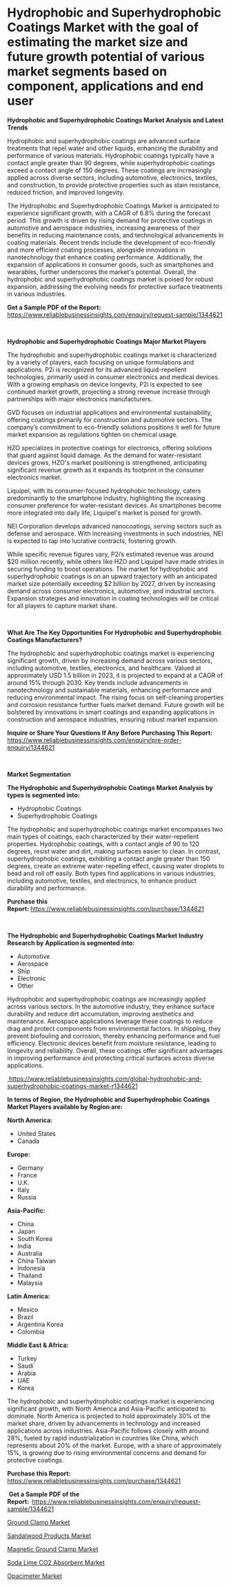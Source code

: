 <p><h1>Hydrophobic and Superhydrophobic Coatings Market with the goal of estimating the market size and future growth potential of various market segments based on component, applications and end user</h1></p><p><strong>Hydrophobic and Superhydrophobic Coatings Market Analysis and Latest Trends</strong></p>
<p><p>Hydrophobic and superhydrophobic coatings are advanced surface treatments that repel water and other liquids, enhancing the durability and performance of various materials. Hydrophobic coatings typically have a contact angle greater than 90 degrees, while superhydrophobic coatings exceed a contact angle of 150 degrees. These coatings are increasingly applied across diverse sectors, including automotive, electronics, textiles, and construction, to provide protective properties such as stain resistance, reduced friction, and improved longevity.</p><p>The Hydrophobic and Superhydrophobic Coatings Market is anticipated to experience significant growth, with a CAGR of 6.8% during the forecast period. This growth is driven by rising demand for protective coatings in automotive and aerospace industries, increasing awareness of their benefits in reducing maintenance costs, and technological advancements in coating materials. Recent trends include the development of eco-friendly and more efficient coating processes, alongside innovations in nanotechnology that enhance coating performance. Additionally, the expansion of applications in consumer goods, such as smartphones and wearables, further underscores the market's potential. Overall, the hydrophobic and superhydrophobic coatings market is poised for robust expansion, addressing the evolving needs for protective surface treatments in various industries.</p></p>
<p><strong>Get a Sample PDF of the Report:&nbsp;</strong> <a href="https://www.reliablebusinessinsights.com/enquiry/request-sample/1344621?utm_campaign=62&utm_medium=2&utm_source=Github&utm_content=ia&utm_term=18112024&utm_id=hydrophobic-and-superhydrophobic-coatings">https://www.reliablebusinessinsights.com/enquiry/request-sample/1344621</a></p>
<p>&nbsp;</p>
<p><strong>Hydrophobic and Superhydrophobic Coatings Major Market Players</strong></p>
<p><p>The hydrophobic and superhydrophobic coatings market is characterized by a variety of players, each focusing on unique formulations and applications. P2i is recognized for its advanced liquid-repellent technologies, primarily used in consumer electronics and medical devices. With a growing emphasis on device longevity, P2i is expected to see continued market growth, projecting a strong revenue increase through partnerships with major electronics manufacturers.</p><p>GVD focuses on industrial applications and environmental sustainability, offering coatings primarily for construction and automotive sectors. The company’s commitment to eco-friendly solutions positions it well for future market expansion as regulations tighten on chemical usage.</p><p>HZO specializes in protective coatings for electronics, offering solutions that guard against liquid damage. As the demand for water-resistant devices grows, HZO's market positioning is strengthened, anticipating significant revenue growth as it expands its footprint in the consumer electronics market.</p><p>Liquipel, with its consumer-focused hydrophobic technology, caters predominantly to the smartphone industry, highlighting the increasing consumer preference for water-resistant devices. As smartphones become more integrated into daily life, Liquipel's market is poised for growth.</p><p>NEI Corporation develops advanced nanocoatings, serving sectors such as defense and aerospace. With increasing investments in such industries, NEI is expected to tap into lucrative contracts, fostering growth.</p><p>While specific revenue figures vary, P2i’s estimated revenue was around $20 million recently, while others like HZO and Liquipel have made strides in securing funding to boost operations. The market for hydrophobic and superhydrophobic coatings is on an upward trajectory with an anticipated market size potentially exceeding $2 billion by 2027, driven by increasing demand across consumer electronics, automotive, and industrial sectors. Expansion strategies and innovation in coating technologies will be critical for all players to capture market share.</p></p>
<p>&nbsp;</p>
<p><strong>What Are The Key Opportunities For Hydrophobic and Superhydrophobic Coatings Manufacturers?</strong></p>
<p><p>The hydrophobic and superhydrophobic coatings market is experiencing significant growth, driven by increasing demand across various sectors, including automotive, textiles, electronics, and healthcare. Valued at approximately USD 1.5 billion in 2023, it is projected to expand at a CAGR of around 15% through 2030. Key trends include advancements in nanotechnology and sustainable materials, enhancing performance and reducing environmental impact. The rising focus on self-cleaning properties and corrosion resistance further fuels market demand. Future growth will be bolstered by innovations in smart coatings and expanding applications in construction and aerospace industries, ensuring robust market expansion.</p></p>
<p><strong>Inquire or Share Your Questions If Any Before Purchasing This Report:</strong> <a href="https://www.reliablebusinessinsights.com/enquiry/pre-order-enquiry/1344621?utm_campaign=62&utm_medium=2&utm_source=Github&utm_content=ia&utm_term=18112024&utm_id=hydrophobic-and-superhydrophobic-coatings">https://www.reliablebusinessinsights.com/enquiry/pre-order-enquiry/1344621</a></p>
<p>&nbsp;</p>
<p><strong>Market Segmentation</strong></p>
<p><strong>The Hydrophobic and Superhydrophobic Coatings Market Analysis by types is segmented into:</strong></p>
<p><ul><li>Hydrophobic Coatings</li><li>Superhydrophobic Coatings</li></ul></p>
<p><p>The hydrophobic and superhydrophobic coatings market encompasses two main types of coatings, each characterized by their water-repellent properties. Hydrophobic coatings, with a contact angle of 90 to 120 degrees, resist water and dirt, making surfaces easier to clean. In contrast, superhydrophobic coatings, exhibiting a contact angle greater than 150 degrees, create an extreme water-repelling effect, causing water droplets to bead and roll off easily. Both types find applications in various industries, including automotive, textiles, and electronics, to enhance product durability and performance.</p></p>
<p><strong>Purchase this Report:&nbsp;</strong><a href="https://www.reliablebusinessinsights.com/purchase/1344621?utm_campaign=62&utm_medium=2&utm_source=Github&utm_content=ia&utm_term=18112024&utm_id=hydrophobic-and-superhydrophobic-coatings">https://www.reliablebusinessinsights.com/purchase/1344621</a></p>
<p>&nbsp;</p>
<p><strong>The Hydrophobic and Superhydrophobic Coatings Market Industry Research by Application is segmented into:</strong></p>
<p><ul><li>Automotive</li><li>Aerospace</li><li>Ship</li><li>Electronic</li><li>Other</li></ul></p>
<p><p>Hydrophobic and superhydrophobic coatings are increasingly applied across various sectors. In the automotive industry, they enhance surface durability and reduce dirt accumulation, improving aesthetics and maintenance. Aerospace applications leverage these coatings to reduce drag and protect components from environmental factors. In shipping, they prevent biofouling and corrosion, thereby enhancing performance and fuel efficiency. Electronic devices benefit from moisture resistance, leading to longevity and reliability. Overall, these coatings offer significant advantages in improving performance and protecting critical surfaces across diverse applications.</p></p>
<p><a href="https://www.reliablebusinessinsights.com/global-hydrophobic-and-superhydrophobic-coatings-market-r1344621?utm_campaign=62&utm_medium=2&utm_source=Github&utm_content=ia&utm_term=18112024&utm_id=hydrophobic-and-superhydrophobic-coatings">&nbsp;https://www.reliablebusinessinsights.com/global-hydrophobic-and-superhydrophobic-coatings-market-r1344621</a></p>
<p><strong>In terms of Region, the Hydrophobic and Superhydrophobic Coatings Market Players available by Region are:</strong></p>
<p>
    <p> <strong> North America: </strong>
        <ul>
            <li>United States</li>
            <li>Canada</li>
        </ul>
        </p> 
    <p> <strong> Europe: </strong>
        <ul>
            <li>Germany</li>
            <li>France</li>
            <li>U.K.</li>
            <li>Italy</li>
            <li>Russia</li>
        </ul>
        </p> 
    <p> <strong> Asia-Pacific: </strong>
        <ul>
            <li>China</li>
            <li>Japan</li>
            <li>South Korea</li>
            <li>India</li>
            <li>Australia</li>
            <li>China Taiwan</li>
            <li>Indonesia</li>
            <li>Thailand</li>
            <li>Malaysia</li>
        </ul>
        </p> 
    <p> <strong> Latin America: </strong>
        <ul>
            <li>Mexico</li>
            <li>Brazil</li>
            <li>Argentina Korea</li>
            <li>Colombia</li>
        </ul>
        </p> 
    <p> <strong> Middle East & Africa: </strong>
        <ul>
            <li>Turkey</li>
            <li>Saudi</li>
            <li>Arabia</li>
            <li>UAE</li>
            <li>Korea</li>
        </ul>
    </p>
    </p>
<p><p>The hydrophobic and superhydrophobic coatings market is experiencing significant growth, with North America and Asia-Pacific anticipated to dominate. North America is projected to hold approximately 30% of the market share, driven by advancements in technology and increased applications across industries. Asia-Pacific follows closely with around 28%, fueled by rapid industrialization in countries like China, which represents about 20% of the market. Europe, with a share of approximately 15%, is growing due to rising environmental concerns and demand for protective coatings.</p></p>
<p><strong>Purchase this Report: </strong><a href="https://www.reliablebusinessinsights.com/purchase/1344621?utm_campaign=62&utm_medium=2&utm_source=Github&utm_content=ia&utm_term=18112024&utm_id=hydrophobic-and-superhydrophobic-coatings">https://www.reliablebusinessinsights.com/purchase/1344621</a></p>
<p>&nbsp;<strong>Get a Sample PDF of the Report:&nbsp;&nbsp;</strong><a href="https://www.reliablebusinessinsights.com/enquiry/request-sample/1344621?utm_campaign=62&utm_medium=2&utm_source=Github&utm_content=ia&utm_term=18112024&utm_id=hydrophobic-and-superhydrophobic-coatings">https://www.reliablebusinessinsights.com/enquiry/request-sample/1344621</a></p>
<p><strong></strong></p>
<p><p><a href="https://www.linkedin.com/pulse/strategic-roadmap-global-ground-clamp-market-insights-opportunities-h05re?utm_campaign=62&utm_medium=2&utm_source=Github&utm_content=ia&utm_term=18112024&utm_id=hydrophobic-and-superhydrophobic-coatings">Ground Clamp Market</a></p><p><a href="https://issuu.com/reportprime-2/docs/sandalwood-products-market-size-203_61c7a41fec490f?utm_campaign=62&utm_medium=2&utm_source=Github&utm_content=ia&utm_term=18112024&utm_id=hydrophobic-and-superhydrophobic-coatings">Sandalwood Products Market</a></p><p><a href="https://www.linkedin.com/pulse/strategic-market-insights-global-magnetic-ground-clamp-sqmye?utm_campaign=62&utm_medium=2&utm_source=Github&utm_content=ia&utm_term=18112024&utm_id=hydrophobic-and-superhydrophobic-coatings">Magnetic Ground Clamp Market</a></p><p><a href="https://issuu.com/reportprime-2/docs/soda-lime-co2-absorbent-market-size_1752a0aff1f0eb?utm_campaign=62&utm_medium=2&utm_source=Github&utm_content=ia&utm_term=18112024&utm_id=hydrophobic-and-superhydrophobic-coatings">Soda Lime CO2 Absorbent Market</a></p><p><a href="https://github.com/WashimHussain441/Market-Research-Report-List-1/blob/main/opacimeter-market.md?utm_campaign=62&utm_medium=2&utm_source=Github&utm_content=ia&utm_term=18112024&utm_id=hydrophobic-and-superhydrophobic-coatings">Opacimeter Market</a></p></p>